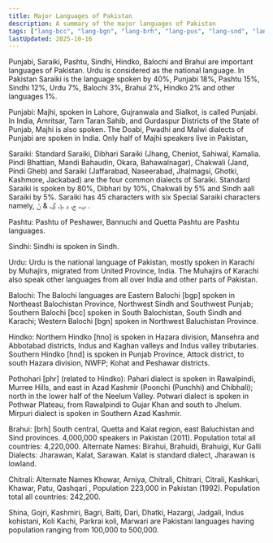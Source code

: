```yaml
---
title: Major Languages of Pakistan
description: A summary of the major languages of Pakistan
tags: ["lang-bcc", "lang-bgn", "lang-brh", "lang-pus", "lang-snd", "lang-pnb", "lang-skr", "lang-khw", "lang-urd", "lang-bgp", "lang-hnd", "lang-phr"]
lastUpdated: 2025-10-16
---
```


Punjabi, Saraiki, Pashtu, Sindhi, Hindko, Balochi and Brahui are important languages of Pakistan. Urdu is considered as the national language.
In Pakistan Saraiki is the language spoken by 40%, Punjabi 18%, Pashtu 15%, Sindhi 12%, Urdu 7%, Balochi 3%, Brahui 2%, Hindko 2% and other languages 1%.

Punjabi: Majhi, spoken in Lahore, Gujranwala and Sialkot, is called Punjabi. In India, Amritsar, Tarn Taran Sahib, and Gurdaspur Districts of the State of Punjab, Majhi is also spoken. The Doabi, Pwadhi and Malwi dialects of Punjabi are spoken in India. Only half of Majhi speakers live in Pakistan,

Saraiki: Standard Saraiki, Dibhari Saraiki (Jhang, Cheniot, Sahiwal, Kamalia. Pindi Bhattian, Mandi Bahaudin, Okara, Bahawalnagar), Chakwali (Jand, Pindi Gheb) and Saraiki (Jaffarabad, Naseerabad, Jhalmagsi, Ghotki, Kashmore, Jackabad) are the four common dialects of Saraiki. Standard Saraiki is spoken by 80%, Dibhari by 10%, Chakwali by 5% and Sindh aali Saraiki by 5%. Saraiki has 45 characters with six Special Saraiki characters namely, ٻ، ڄ، ڊ ،ݙ، ڳ & ݨ .

Pashtu: Pashtu of Peshawer, Bannuchi and Quetta Pashtu are Pashtu languages.

Sindhi: Sindhi is spoken in Sindh.

Urdu: Urdu is the national language of Pakistan, mostly spoken in Karachi by Muhajirs, migrated from United Province, India. The Muhajirs of Karachi also speak other languages from all over India and other parts of Pakistan.

Balochi: The Balochi languages are Eastern Balochi [bgp] spoken in Northeast Balochistan Province, Northwest Sindh and Southwest Punjab; Southern Balochi [bcc] spoken in South Balochistan, South Sindh and Karachi; Western Balochi [bgn] spoken in Northwest Baluchistan Province.

Hindko: Northern Hindko [hno] is spoken in Hazara division, Mansehra and Abbotabad districts, Indus and Kaghan valleys and Indus valley tributaries. Southern Hindko [hnd] is spoken in Punjab Province, Attock district, to south Hazara division, NWFP; Kohat and Peshawar districts.

Pothohari [phr] (related to Hindko): Pahari dialect is spoken in Rawalpindi, Murree Hills, and east in Azad Kashmir (Poonchi (Punchhi) and Chibhali); north in the lower half of the Neelum Valley. Potwari dialect is spoken in Pothwar Plateau, from Rawalpindi to Gujar Khan and south to Jhelum. Mirpuri dialect is spoken in Southern Azad Kashmir.

Brahui: [brh] South central, Quetta and Kalat region, east Baluchistan and Sind provinces. 4,000,000 speakers in Pakistan (2011). Population total all countries: 4,220,000. Alternate Names: Birahui, Brahuidi, Brahuigi, Kur Galli Dialects: Jharawan, Kalat, Sarawan. Kalat is standard dialect, Jharawan is lowland.

Chitrali: Alternate Names Khowar, Arniya, Chitrali, Chitrari, Citrali, Kashkari, Khawar, Patu, Qashqari , Population 223,000 in Pakistan (1992). Population total all countries: 242,200.

Shina, Gojri, Kashmiri, Bagri, Balti, Dari, Dhatki, Hazargi, Jadgali, Indus kohistani, Koli Kachi, Parkrai koli, Marwari are Pakistani languages having population ranging from 100,000 to 500,000.